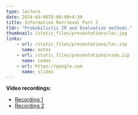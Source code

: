 ```yaml
---
type: lecture
date: 2024-03-08T8:00:00+4:30
title: Information Retrieval Part 2
tldr: "Probabilistic IR and Evaluation methods."
thumbnail: /static_files/presentations/lec.jpg
links: 
    - url: /static_files/presentations/lec.zip
      name: notes
    - url: /static_files/presentations/code.zip
      name: codes
    - url: https://google.com
      name: slides
---
```

**Video recordings:**
- [Recording 1](http://example.com)
- [Recording 2](http://example.com)
